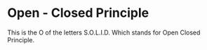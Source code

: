 # Open - Closed Principle
This is the O of the letters S.O.L.I.D. Which stands for Open Closed Principle. 
